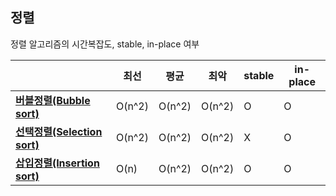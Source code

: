 ## 정렬

정렬 알고리즘의 시간복잡도, stable, in-place 여부

||최선|평균|최악|stable|in-place|
|-|-|-|-|-|-|
|[**버블정렬(Bubble sort)**](https://github.com/GyeongahNa/DataStructureTIL/blob/main/%EC%A0%95%EB%A0%AC/BubbleSort.c)|O(n^2)|O(n^2)|O(n^2)|O|O|
|[**선택정렬(Selection sort)**](https://github.com/GyeongahNa/DataStructureTIL/blob/main/%EC%A0%95%EB%A0%AC/SelectionSort.c)|O(n^2)|O(n^2)|O(n^2)|X|O|
|[**삽입정렬(Insertion sort)**](https://github.com/GyeongahNa/DataStructureTIL/blob/main/%EC%A0%95%EB%A0%AC/InsertionSort.c)|O(n)|O(n^2)|O(n^2)|O|O|
